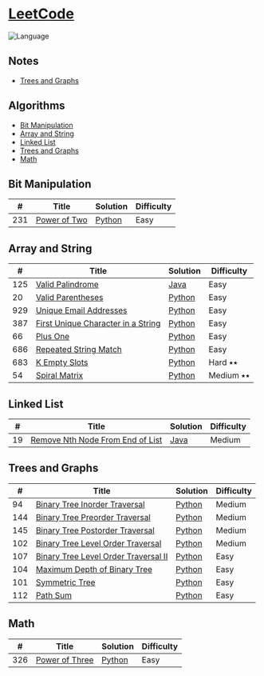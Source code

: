 # [LeetCode](https://leetcode.com/problemset/algorithms/)
![Language](https://img.shields.io/badge/language-Python%20%2F%20Java%20-orange.svg)

## Notes

* [Trees and Graphs](./notes/TreesAndGraphs.md)

## Algorithms

* [Bit Manipulation](https://github.com/artekr/LeetCode#bit-manipulation)
* [Array and String](https://github.com/artekr/LeetCode#array-and-string)
* [Linked List](https://github.com/artekr/LeetCode#linked-list)
* [Trees and Graphs](https://github.com/artekr/LeetCode#trees-and-graphs)
* [Math](https://github.com/artekr/LeetCode#math)

## Bit Manipulation

|  #  | Title           |  Solution       | Difficulty    |
|-----|---------------- | --------------- | ------------- |
231 | [Power of Two](https://leetcode.com/problems/power-of-two/) | [Python](./algorithms/python/PowerOfTwo/PowerOfTwo.py) | Easy |

## Array and String

|  #  | Title           |  Solution       | Difficulty    |
|-----|---------------- | --------------- | ------------- |
125 | [Valid Palindrome](https://leetcode.com/problems/valid-palindrome) | [Java](./algorithms/java/src/String/_125_Valid_Palindrome) | Easy |
20 | [Valid Parentheses](https://leetcode.com/problems/valid-parentheses/) | [Python](./algorithms/python/ValidParentheses/ValidParentheses.py) | Easy |
929 | [Unique Email Addresses](https://leetcode.com/problems/unique-email-addresses//) | [Python](./algorithms/python/UniqueEmailAddresses/UniqueEmailAddresses.py) | Easy |
387 | [First Unique Character in a String](https://leetcode.com/problems/first-unique-character-in-a-string/) | [Python](./algorithms/python/FirstUniqueCharacterInAString/FirstUniqueCharacterInAString.py) | Easy |
66 | [Plus One](https://leetcode.com/problems/plus-one/) | [Python](./algorithms/python/PlusOne/PlusOne.py) | Easy |
686 | [Repeated String Match](https://leetcode.com/problems/repeated-string-match/) | [Python](./algorithms/python/RepeatedStringMatch/RepeatedStringMatch.py) | Easy |
683 | [K Empty Slots](https://leetcode.com/problems/k-empty-slots/) | [Python](./algorithms/python/KEmptySlots/KEmptySlots.py) | Hard ⭑⭑|
54 | [Spiral Matrix](https://leetcode.com/problems/spiral-matrix/) | [Python](./algorithms/python/SpiralMatrix/SpiralMatrix.py) | Medium ⭑⭑|

## Linked List

|  #  | Title           |  Solution       | Difficulty    |
|-----|---------------- | --------------- | ------------- |
19 | [Remove Nth Node From End of List](https://leetcode.com/problems/remove-nth-node-from-end-of-list) | [Java](./algorithms/java/src/LinkedList/_19_Remove_Nth_Node_From_End_of_List) | Medium |

## Trees and Graphs

|  #  | Title           |  Solution       | Difficulty    |
|-----|---------------- | --------------- | ------------- |
94 | [Binary Tree Inorder Traversal](https://leetcode.com/problems/binary-tree-inorder-traversal/) | [Python](./algorithms/python/BinaryTreeInorderTraversal/BinaryTreeInorderTraversal.py) | Medium |
144 | [Binary Tree Preorder Traversal](https://leetcode.com/problems/binary-tree-preorder-traversal/) | [Python](./algorithms/python/BinaryTreePreorderTraversal/BinaryTreePreorderTraversal.py) | Medium |
145 | [Binary Tree Postorder Traversal](https://leetcode.com/problems/binary-tree-postorder-traversal/) | [Python](./algorithms/python/BinaryTreePostorderTraversal/BinaryTreePostorderTraversal.py) | Medium |
102 | [Binary Tree Level Order Traversal](https://leetcode.com/problems/binary-tree-level-order-traversal/) | [Python](./algorithms/python/BinaryTreeLevelOrderTraversal/BinaryTreeLevelOrderTraversal.py) | Medium |
107 | [Binary Tree Level Order Traversal II](https://leetcode.com/problems/binary-tree-level-order-traversal-ii/) | [Python](./algorithms/python/BinaryTreeLevelOrderTraversalII/BinaryTreeLevelOrderTraversalII.py) | Easy |
104 | [Maximum Depth of Binary Tree](https://leetcode.com/problems/maximum-depth-of-binary-tree/) | [Python](./algorithms/python/MaximumDepthofBinaryTree/MaximumDepthofBinaryTree.py) | Easy |
101 | [Symmetric Tree](https://leetcode.com/problems/symmetric-tree/) | [Python](./algorithms/python/SymmetricTree/SymmetricTree.py) | Easy |
112 | [Path Sum](https://leetcode.com/problems/path-sum) | [Python](./algorithms/python/PathSum/PathSum.py) | Easy |

## Math
|  #  | Title           |  Solution       | Difficulty    |
|-----|---------------- | --------------- | ------------- |
326 | [Power of Three](https://leetcode.com/problems/power-of-three/) | [Python](./algorithms/python/PowerOfThree/PowerOfThree.py) | Easy |